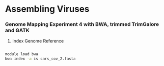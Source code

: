 # Assembling Viruses

### Genome Mapping Experiment 4 with BWA, trimmed TrimGalore and GATK

1. Index Genome Reference

```bash

module load bwa
bwa index -a is sars_cov_2.fasta

```



